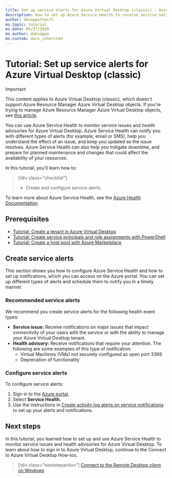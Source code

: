 ```yaml
---
title: Set up service alerts for Azure Virtual Desktop (classic) - Azure
description: How to set up Azure Service Health to receive service notifications for Azure Virtual Desktop (classic).
author: dknappettmsft
ms.topic: tutorial
ms.date: 05/27/2020
ms.author: daknappe
ms.custom: docs_inherited
---
```

# Tutorial: Set up service alerts for Azure Virtual Desktop (classic)

>[!IMPORTANT]
>This content applies to Azure Virtual Desktop (classic), which doesn't support Azure Resource Manager Azure Virtual Desktop objects. If you're trying to manage Azure Resource Manager Azure Virtual Desktop objects, see [this article](../set-up-service-alerts.md).

You can use Azure Service Health to monitor service issues and health advisories for Azure Virtual Desktop. Azure Service Health can notify you with different types of alerts (for example, email or SMS), help you understand the effect of an issue, and keep you updated as the issue resolves. Azure Service Health can also help you mitigate downtime, and prepare for planned maintenance and changes that could affect the availability of your resources.

In this tutorial, you'll learn how to:

> [!div class="checklist"]
> * Create and configure service alerts.

To learn more about Azure Service Health, see the [Azure Health Documentation](/azure/service-health/).

## Prerequisites

- [Tutorial: Create a tenant in Azure Virtual Desktop](tenant-setup-azure-active-directory.md)
- [Tutorial: Create service principals and role assignments with PowerShell](create-service-principal-role-powershell.md)
- [Tutorial: Create a host pool with Azure Marketplace](create-host-pools-azure-marketplace-2019.md)

## Create service alerts

This section shows you how to configure Azure Service Health and how to set up notifications, which you can access on the Azure portal. You can  set up different types of alerts and schedule them to notify you in a timely manner.

### Recommended service alerts

We recommend you create service alerts for the following health event types:

- **Service issue:** Receive notifications on major issues that impact connectivity of your users with the service or with the ability to manage your Azure Virtual Desktop tenant.
- **Health advisory:** Receive notifications that require your attention. The following are some examples of this type of notification:
    - Virtual Machines (VMs) not securely configured as open port 3389
    - Deprecation of functionality

### Configure service alerts

To configure service alerts:

1. Sign in to the [Azure portal](https://portal.azure.com/).
2. Select **Service Health.**
3. Use the instructions in [Create activity log alerts on service notifications](/azure/service-health/alerts-activity-log-service-notifications-portal?toc=%2fazure%2fservice-health%2ftoc.json) to set up your alerts and notifications.

## Next steps

In this tutorial, you learned how to set up and use Azure Service Health to monitor service issues and health advisories for Azure Virtual Desktop. To learn about how to sign in to Azure Virtual Desktop, continue to the Connect to Azure Virtual Desktop How-tos.

> [!div class="nextstepaction"]
> [Connect to the Remote Desktop client on Windows](connect-windows-2019.md)
